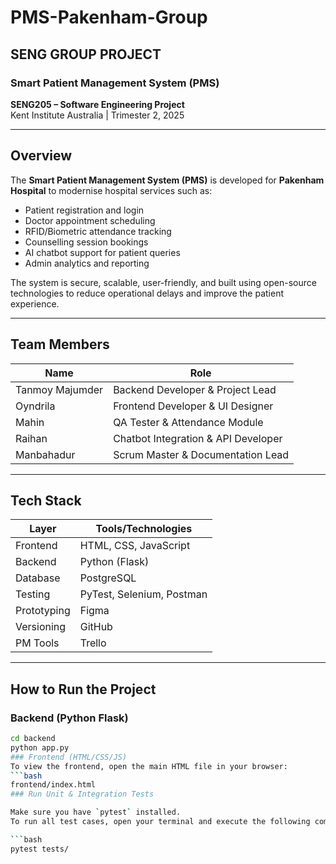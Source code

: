# PMS-Pakenham-Group  
## SENG GROUP PROJECT  
### Smart Patient Management System (PMS)  
**SENG205 – Software Engineering Project**  
Kent Institute Australia | Trimester 2, 2025  

---

## Overview

The **Smart Patient Management System (PMS)** is developed for **Pakenham Hospital** to modernise hospital services such as:

- Patient registration and login  
- Doctor appointment scheduling  
- RFID/Biometric attendance tracking  
- Counselling session bookings  
- AI chatbot support for patient queries  
- Admin analytics and reporting  

The system is secure, scalable, user-friendly, and built using open-source technologies to reduce operational delays and improve the patient experience.

---

## Team Members

| Name               | Role                                 |
|--------------------|--------------------------------------|
| Tanmoy Majumder    | Backend Developer & Project Lead     |
| Oyndrila           | Frontend Developer & UI Designer     |
| Mahin              | QA Tester & Attendance Module        |
| Raihan             | Chatbot Integration & API Developer  |
| Manbahadur         | Scrum Master & Documentation Lead    |

---

## Tech Stack

| Layer       | Tools/Technologies                       |
|-------------|------------------------------------------|
| Frontend    | HTML, CSS, JavaScript                    |
| Backend     | Python (Flask)                           |
| Database    | PostgreSQL                               |
| Testing     | PyTest, Selenium, Postman                |
| Prototyping | Figma                                    |
| Versioning  | GitHub                                   |
| PM Tools    | Trello                                   |

---

##  How to Run the Project

###  Backend (Python Flask)
```bash
cd backend
python app.py
### Frontend (HTML/CSS/JS)
To view the frontend, open the main HTML file in your browser:
```bash
frontend/index.html
### Run Unit & Integration Tests

Make sure you have `pytest` installed.  
To run all test cases, open your terminal and execute the following command from the project’s root directory:

```bash
pytest tests/


